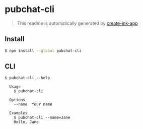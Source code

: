 # pubchat-cli

> This readme is automatically generated by [create-ink-app](https://github.com/vadimdemedes/create-ink-app)


## Install

```bash
$ npm install --global pubchat-cli
```


## CLI

```
$ pubchat-cli --help

  Usage
    $ pubchat-cli

  Options
    --name  Your name

  Examples
    $ pubchat-cli --name=Jane
    Hello, Jane
```

